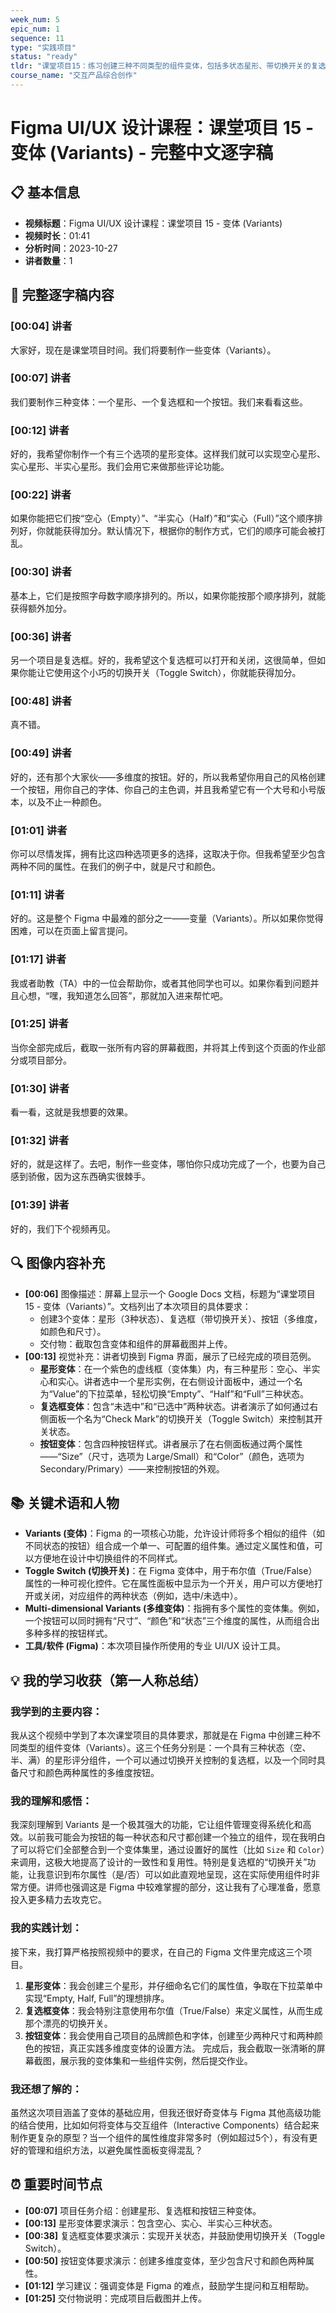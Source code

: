 ```yaml
---
week_num: 5
epic_num: 1
sequence: 11
type: "实践项目"
status: "ready"
tldr: "课堂项目15：练习创建三种不同类型的组件变体，包括多状态星形、带切换开关的复选框和多维度按钮。"
course_name: "交互产品综合创作"
---
```


# Figma UI/UX 设计课程：课堂项目 15 - 变体 (Variants) - 完整中文逐字稿

## 📋 基本信息
- **视频标题**：Figma UI/UX 设计课程：课堂项目 15 - 变体 (Variants)
- **视频时长**：01:41
- **分析时间**：2023-10-27
- **讲者数量**：1

## 📝 完整逐字稿内容

### [00:04] 讲者
大家好，现在是课堂项目时间。我们将要制作一些变体（Variants）。

### [00:07] 讲者
我们要制作三种变体：一个星形、一个复选框和一个按钮。我们来看看这些。

### [00:12] 讲者
好的，我希望你制作一个有三个选项的星形变体。这样我们就可以实现空心星形、实心星形、半实心星形。我们会用它来做那些评论功能。

### [00:22] 讲者
如果你能把它们按“空心（Empty）”、“半实心（Half）”和“实心（Full）”这个顺序排列好，你就能获得加分。默认情况下，根据你的制作方式，它们的顺序可能会被打乱。

### [00:30] 讲者
基本上，它们是按照字母数字顺序排列的。所以，如果你能按那个顺序排列，就能获得额外加分。

### [00:36] 讲者
另一个项目是复选框。好的，我希望这个复选框可以打开和关闭，这很简单，但如果你能让它使用这个小巧的切换开关（Toggle Switch），你就能获得加分。

### [00:48] 讲者
真不错。

### [00:49] 讲者
好的，还有那个大家伙——多维度的按钮。好的，所以我希望你用自己的风格创建一个按钮，用你自己的字体、你自己的主色调，并且我希望它有一个大号和小号版本，以及不止一种颜色。

### [01:01] 讲者
你可以尽情发挥，拥有比这四种选项更多的选择，这取决于你。但我希望至少包含两种不同的属性。在我们的例子中，就是尺寸和颜色。

### [01:11] 讲者
好的。这是整个 Figma 中最难的部分之一——变量（Variants）。所以如果你觉得困难，可以在页面上留言提问。

### [01:17] 讲者
我或者助教（TA）中的一位会帮助你，或者其他同学也可以。如果你看到问题并且心想，“嘿，我知道怎么回答”，那就加入进来帮忙吧。

### [01:25] 讲者
当你全部完成后，截取一张所有内容的屏幕截图，并将其上传到这个页面的作业部分或项目部分。

### [01:30] 讲者
看一看，这就是我想要的效果。

### [01:32] 讲者
好的，就是这样了。去吧，制作一些变体，哪怕你只成功完成了一个，也要为自己感到骄傲，因为这东西确实很棘手。

### [01:39] 讲者
好的，我们下个视频再见。

## 🔍 图像内容补充
- **[00:06]** 图像描述：屏幕上显示一个 Google Docs 文档，标题为“课堂项目 15 - 变体（Variants）”。文档列出了本次项目的具体要求：
    - 创建3个变体：星形（3种状态）、复选框（带切换开关）、按钮（多维度，如颜色和尺寸）。
    - 交付物：截取包含变体和组件的屏幕截图并上传。
- **[00:13]** 视觉补充：讲者切换到 Figma 界面，展示了已经完成的项目范例。
    - **星形变体**：在一个紫色的虚线框（变体集）内，有三种星形：空心、半实心和实心。讲者选中一个星形实例，在右侧设计面板中，通过一个名为“Value”的下拉菜单，轻松切换“Empty”、“Half”和“Full”三种状态。
    - **复选框变体**：包含“未选中”和“已选中”两种状态。讲者演示了如何通过右侧面板一个名为“Check Mark”的切换开关（Toggle Switch）来控制其开关状态。
    - **按钮变体**：包含四种按钮样式。讲者展示了在右侧面板通过两个属性——“Size”（尺寸，选项为 Large/Small）和“Color”（颜色，选项为 Secondary/Primary）——来控制按钮的外观。

## 📚 关键术语和人物
- **Variants (变体)**：Figma 的一项核心功能，允许设计师将多个相似的组件（如不同状态的按钮）组合成一个单一、可配置的组件集。通过定义属性和值，可以方便地在设计中切换组件的不同样式。
- **Toggle Switch (切换开关)**：在 Figma 变体中，用于布尔值（True/False）属性的一种可视化控件。它在属性面板中显示为一个开关，用户可以方便地打开或关闭，对应组件的两种状态（例如，选中/未选中）。
- **Multi-dimensional Variants (多维变体)**：指拥有多个属性的变体集。例如，一个按钮可以同时拥有“尺寸”、“颜色”和“状态”三个维度的属性，从而组合出多种多样的按钮样式。
- **工具/软件 (Figma)**：本次项目操作所使用的专业 UI/UX 设计工具。

## 💡 我的学习收获（第一人称总结）

### 我学到的主要内容：
我从这个视频中学到了本次课堂项目的具体要求，那就是在 Figma 中创建三种不同类型的组件变体（Variants）。这三个任务分别是：一个具有三种状态（空、半、满）的星形评分组件，一个可以通过切换开关控制的复选框，以及一个同时具备尺寸和颜色两种属性的多维度按钮。

### 我的理解和感悟：
我深刻理解到 Variants 是一个极其强大的功能，它让组件管理变得系统化和高效。以前我可能会为按钮的每一种状态和尺寸都创建一个独立的组件，现在我明白了可以将它们全部整合到一个变体集里，通过设置好的属性（比如 `Size` 和 `Color`）来调用，这极大地提高了设计的一致性和复用性。特别是复选框的“切换开关”功能，让我意识到布尔属性（是/否）可以如此直观地呈现，这在实际使用组件时非常方便。讲师也强调这是 Figma 中较难掌握的部分，这让我有了心理准备，愿意投入更多精力去攻克它。

### 我的实践计划：
接下来，我打算严格按照视频中的要求，在自己的 Figma 文件里完成这三个项目。
1.  **星形变体**：我会创建三个星形，并仔细命名它们的属性值，争取在下拉菜单中实现“Empty, Half, Full”的理想排序。
2.  **复选框变体**：我会特别注意使用布尔值（True/False）来定义属性，从而生成那个漂亮的切换开关。
3.  **按钮变体**：我会使用自己项目的品牌颜色和字体，创建至少两种尺寸和两种颜色的按钮，真正实践多维度变体的设置方法。
完成后，我会截取一张清晰的屏幕截图，展示我的变体集和一些组件实例，然后提交作业。

### 我还想了解的：
虽然这次项目涵盖了变体的基础应用，但我还很好奇变体与 Figma 其他高级功能的结合使用，比如如何将变体与交互组件（Interactive Components）结合起来制作更复杂的原型？当一个组件的属性维度非常多时（例如超过5个），有没有更好的管理和组织方法，以避免属性面板变得混乱？

## ⏰ 重要时间节点
- **[00:07]** 项目任务介绍：创建星形、复选框和按钮三种变体。
- **[00:13]** 星形变体要求演示：包含空心、实心、半实心三种状态。
- **[00:38]** 复选框变体要求演示：实现开关状态，并鼓励使用切换开关（Toggle Switch）。
- **[00:50]** 按钮变体要求演示：创建多维度变体，至少包含尺寸和颜色两种属性。
- **[01:12]** 学习建议：强调变体是 Figma 的难点，鼓励学生提问和互相帮助。
- **[01:25]** 交付物说明：完成项目后截图并上传。